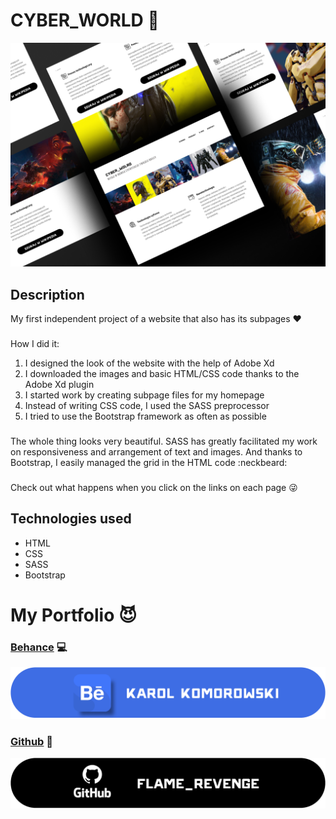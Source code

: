 # CYBER_WORLD :floppy_disk:
![cyberworld_preview](CYBER_WORLD_ICON.png)

## Description
My first independent project of a website that also has its subpages :heart:
###
How I did it:
1. I designed the look of the website with the help of Adobe Xd
2. I downloaded the images and basic HTML/CSS code thanks to the Adobe Xd plugin
3. I started work by creating subpage files for my homepage
4. Instead of writing CSS code, I used the SASS preprocessor
5. I tried to use the Bootstrap framework as often as possible
###
The whole thing looks very beautiful. SASS has greatly facilitated my work on responsiveness and arrangement of text and images. And thanks to Bootstrap, I easily managed the grid in the HTML code :neckbeard:
###
Check out what happens when you click on the links on each page :stuck_out_tongue_winking_eye:

## Technologies used
- HTML
- CSS
- SASS
- Bootstrap

# My Portfolio :smiling_imp:
### [Behance](https://www.behance.net/karolkomor1b9a) :computer:

![Behance Profile](behance_banner.png)
### [Github](https://github.com/FLaMeREVENGE) :paw_prints:

![GitHub Profile](github_black_2.png)
